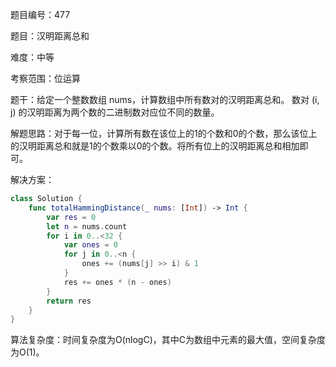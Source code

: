 题目编号：477

题目：汉明距离总和

难度：中等

考察范围：位运算

题干：给定一个整数数组 nums，计算数组中所有数对的汉明距离总和。 数对 (i, j) 的汉明距离为两个数的二进制数对应位不同的数量。

解题思路：对于每一位，计算所有数在该位上的1的个数和0的个数，那么该位上的汉明距离总和就是1的个数乘以0的个数。将所有位上的汉明距离总和相加即可。

解决方案：

```swift
class Solution {
    func totalHammingDistance(_ nums: [Int]) -> Int {
        var res = 0
        let n = nums.count
        for i in 0..<32 {
            var ones = 0
            for j in 0..<n {
                ones += (nums[j] >> i) & 1
            }
            res += ones * (n - ones)
        }
        return res
    }
}
```

算法复杂度：时间复杂度为O(nlogC)，其中C为数组中元素的最大值，空间复杂度为O(1)。